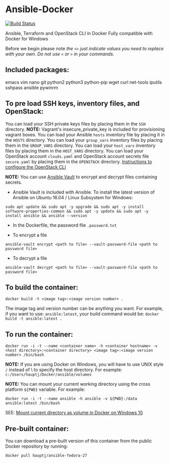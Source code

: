 # Ansible-Docker

[![Build Status](https://travis-ci.org/HauptJ/Ansible-Docker.svg?branch=master)](https://travis-ci.org/HauptJ/Ansible-Docker)

Ansible, Terraform and OpenStack CLI in Docker
Fully compatible with Docker for Windows

Before we begin please note *the `<>` just indicate values you need to replace with your own. Do not use `<` or `>` in your commands.*

Included packages:
------------------

emacs
vim
nano
git
python2
python3
python-pip
wget
curl
net-tools
iputils
sshpass
ansible
pywinrm

To pre load SSH keys, inventory files, and OpenStack:
------------------------------------------
You can load your SSH private keys files by placing them in the `SSH` directory.
**NOTE:** Vagrant's insecure_private_key is included for provisioning vagrant boxes.
You can load your Ansible `hosts` inventory file by placing it in the `HOSTS` directory.
You can load your `group_vars` inventory files by placing them in the `GROUP_VARS` directory.
You can load your `host_vars` inventory files by placing them in the `HOST_VARS` directory.
You can load your OpenStack account `clouds.yaml` and OpenStack account secrets file `secure.yaml` by placing them in the `OPENSTACK` directory.
[Instructions to configure the OpenStack CLI](http://docs.platform9.com/support/managing-multiple-clouds-openstack-cli/)

**NOTE:** You can use [Ansible Vault](https://docs.ansible.com/ansible/2.5/user_guide/vault.html) to encrypt and decrypt files containing secrets.

- Ansible Vault is included with Ansible. To install the latest version of Ansible on Ubuntu 16.04 / Linux Subsystem for Windows:
```
sudo apt update && sudo apt -y upgrade && sudo apt -y install software-properties-common && sudo apt -y update && sudo apt -y install ansible && ansible --version
```

- In the Dockerfile, the password file `.password.txt`

- To encrypt a file
```
ansible-vault encrypt <path to file> --vault-password-file <path to password file>
```
- To decrypt a file
```
ansible-vault decrypt <path to file> --vault-password-file <path to password file>
```


To build the container:
-----------------------

```
docker build -t <image tag>:<image version number> .
```

The image tag and version number can be anything you want. For example, if you want to use:
`ansible:latest`, your build command would be: `docker build -t ansible:latest . `


To run the container:
---------------------

```
docker run -i -t --name <container name> -h <container hostname> -v <host directory>:<container directory> <image tag>:<image version number> /bin/bash
```

**NOTE:** If you are using Docker on Windows, you will have to use UNIX style `/` instead of \ to specify the host directory. For example:
`c:/Users/hauptj/Docker/ansible/volumes`

**NOTE:** You can mount your current working directory using the cross platform `${PWD}` variable. For example:
```
docker run -i -t --name ansible -h ansible -v ${PWD}:/data ansible:latest /bin/bash
```
SEE: [Mount current directory as volume in Docker on Windows 10](https://stackoverflow.com/questions/41485217/mount-current-directory-as-volume-in-docker-on-windows-10)

Pre-built container:
--------------------

You can download a pre-built version of this container from the public Docker repository by running:

`docker pull hauptj/ansible-fedora-27`
